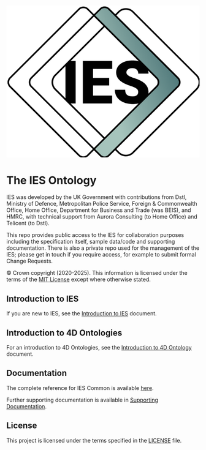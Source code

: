 ![IES Logo](./assets/img/IES-logo-dark.png)

# The IES Ontology

IES was developed by the UK Government with contributions from Dstl, Ministry of Defence, Metropolitan Police Service, Foreign & Commonwealth Office, Home Office, Department for Business and Trade (was BEIS), and HMRC, with technical support from Aurora Consulting (to Home Office) and Telicent (to Dstl).

This repo provides public access to the IES for collaboration purposes including the specification itself, sample data/code and supporting documentation. There is also a private repo used for the management of the IES; please get in touch if you require access, for example to submit formal Change Requests.

© Crown copyright (2020-2025). This information is licensed under the terms of the [MIT License][mit-license] except where otherwise stated.

## Introduction to IES

If you are new to IES, see the [Introduction to IES][intro] document.

[mit-license]: https://opensource.org/licenses/MIT

## Introduction to 4D Ontologies

For an introduction to 4D Ontologies, see the [Introduction to 4D Ontology][4d-ontology-intro] document.

## Documentation

The complete reference for IES Common is available [here][ies.md].

Further supporting documentation is available in [Supporting Documentation][supporting-docs].

[4d-ontology-intro]: ./v4.3/docs/4dOntologyIntro.md
[ies.md]: ./v4.3/docs/ies.md
[intro]: ./v4.3/docs/introduction.md
[supporting-docs]: ./v4.3/Supporting-Documents

## License

This project is licensed under the terms specified in the [LICENSE](LICENSE) file.